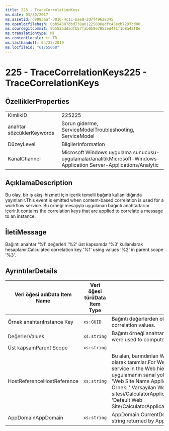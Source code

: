 ```yaml
---
title: 225 - TraceCorrelationKeys
ms.date: 03/30/2017
ms.assetid: d9083aaf-3816-4c1c-bae0-2d7f49628345
ms.openlocfilehash: 0bb54387dbd738a01225008edfc45ecb7297cd00
ms.sourcegitcommit: 9b552addadfb57fab0b9e7852ed4f1f1b8a42f8e
ms.translationtype: MT
ms.contentlocale: tr-TR
ms.lasthandoff: 04/23/2019
ms.locfileid: "61755668"
---
```

# <a name="225---tracecorrelationkeys"></a><span data-ttu-id="3893b-102">225 - TraceCorrelationKeys</span><span class="sxs-lookup"><span data-stu-id="3893b-102">225 - TraceCorrelationKeys</span></span>
## <a name="properties"></a><span data-ttu-id="3893b-103">Özellikler</span><span class="sxs-lookup"><span data-stu-id="3893b-103">Properties</span></span>  
  
|||  
|-|-|  
|<span data-ttu-id="3893b-104">Kimlik</span><span class="sxs-lookup"><span data-stu-id="3893b-104">ID</span></span>|<span data-ttu-id="3893b-105">225</span><span class="sxs-lookup"><span data-stu-id="3893b-105">225</span></span>|  
|<span data-ttu-id="3893b-106">anahtar sözcükler</span><span class="sxs-lookup"><span data-stu-id="3893b-106">Keywords</span></span>|<span data-ttu-id="3893b-107">Sorun giderme, ServiceModel</span><span class="sxs-lookup"><span data-stu-id="3893b-107">Troubleshooting, ServiceModel</span></span>|  
|<span data-ttu-id="3893b-108">Düzey</span><span class="sxs-lookup"><span data-stu-id="3893b-108">Level</span></span>|<span data-ttu-id="3893b-109">Bilgiler</span><span class="sxs-lookup"><span data-stu-id="3893b-109">Information</span></span>|  
|<span data-ttu-id="3893b-110">Kanal</span><span class="sxs-lookup"><span data-stu-id="3893b-110">Channel</span></span>|<span data-ttu-id="3893b-111">Microsoft Windows uygulama sunucusu-uygulamalar/analitik</span><span class="sxs-lookup"><span data-stu-id="3893b-111">Microsoft-Windows-Application Server-Applications/Analytic</span></span>|  
  
## <a name="description"></a><span data-ttu-id="3893b-112">Açıklama</span><span class="sxs-lookup"><span data-stu-id="3893b-112">Description</span></span>  
 <span data-ttu-id="3893b-113">Bu olay, bir iş akışı hizmeti için içerik temelli bağıntı kullanıldığında yayınlanır.</span><span class="sxs-lookup"><span data-stu-id="3893b-113">This event is emitted when content-based correlation is used for a workflow service.</span></span> <span data-ttu-id="3893b-114">Bu örneği mesajıyla uygulanan bağıntı anahtarlarını içerir.</span><span class="sxs-lookup"><span data-stu-id="3893b-114">It contains the correlation keys that are applied to correlate a message to an instance.</span></span>  
  
## <a name="message"></a><span data-ttu-id="3893b-115">İleti</span><span class="sxs-lookup"><span data-stu-id="3893b-115">Message</span></span>  
 <span data-ttu-id="3893b-116">Bağıntı anahtar '%1' değerleri '%2' üst kapsamda '%3' kullanılarak hesaplanır.</span><span class="sxs-lookup"><span data-stu-id="3893b-116">Calculated correlation key '%1' using values '%2' in parent scope '%3'.</span></span>  
  
## <a name="details"></a><span data-ttu-id="3893b-117">Ayrıntılar</span><span class="sxs-lookup"><span data-stu-id="3893b-117">Details</span></span>  
  
|<span data-ttu-id="3893b-118">Veri öğesi adı</span><span class="sxs-lookup"><span data-stu-id="3893b-118">Data Item Name</span></span>|<span data-ttu-id="3893b-119">Veri öğesi türü</span><span class="sxs-lookup"><span data-stu-id="3893b-119">Data Item Type</span></span>|<span data-ttu-id="3893b-120">Açıklama</span><span class="sxs-lookup"><span data-stu-id="3893b-120">Description</span></span>|  
|--------------------|--------------------|-----------------|  
|<span data-ttu-id="3893b-121">Örnek anahtarı</span><span class="sxs-lookup"><span data-stu-id="3893b-121">Instance Key</span></span>|`xs:GUID`|<span data-ttu-id="3893b-122">Bağıntı değerlerden oluşturulan anahtar.</span><span class="sxs-lookup"><span data-stu-id="3893b-122">The key that was generated from the correlation values.</span></span>|  
|<span data-ttu-id="3893b-123">Değerler</span><span class="sxs-lookup"><span data-stu-id="3893b-123">Values</span></span>|`xs:string`|<span data-ttu-id="3893b-124">Bağıntı örneği anahtarı hesaplamak için kullanılan değerler.</span><span class="sxs-lookup"><span data-stu-id="3893b-124">The values that were used to compute the correlation instance key.</span></span>|  
|<span data-ttu-id="3893b-125">Üst kapsam</span><span class="sxs-lookup"><span data-stu-id="3893b-125">Parent Scope</span></span>|`xs:string`||  
|<span data-ttu-id="3893b-126">HostReference</span><span class="sxs-lookup"><span data-stu-id="3893b-126">HostReference</span></span>|`xs:string`|<span data-ttu-id="3893b-127">Bu alan, barındırılan Web Hizmetleri için Hizmet Web hiyerarşideki benzersiz olarak tanımlar.</span><span class="sxs-lookup"><span data-stu-id="3893b-127">For Web hosted services, this field uniquely identifies the service in the Web hierarchy.</span></span> <span data-ttu-id="3893b-128">Biçimi olarak tanımlanan ' Web sitesi adı uygulamanın sanal yolu&#124;hizmet sanal yolu&#124;HizmetAdı '.</span><span class="sxs-lookup"><span data-stu-id="3893b-128">Its format is defined as 'Web Site Name Application Virtual Path&#124;Service Virtual Path&#124;ServiceName'.</span></span> <span data-ttu-id="3893b-129">Örnek: ' Varsayılan Web sitesi/CalculatorApplication&#124;/CalculatorService.svc&#124;CalculatorService'.</span><span class="sxs-lookup"><span data-stu-id="3893b-129">Example: 'Default Web Site/CalculatorApplication&#124;/CalculatorService.svc&#124;CalculatorService'.</span></span>|  
|<span data-ttu-id="3893b-130">AppDomain</span><span class="sxs-lookup"><span data-stu-id="3893b-130">AppDomain</span></span>|`xs:string`|<span data-ttu-id="3893b-131">AppDomain.CurrentDomain.FriendlyName tarafından döndürülen dize.</span><span class="sxs-lookup"><span data-stu-id="3893b-131">The string returned by AppDomain.CurrentDomain.FriendlyName.</span></span>|
